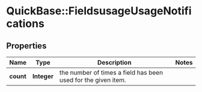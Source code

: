 # QuickBase::FieldsusageUsageNotifications

## Properties
Name | Type | Description | Notes
------------ | ------------- | ------------- | -------------
**count** | **Integer** | the number of times a field has been used for the given item. | 



